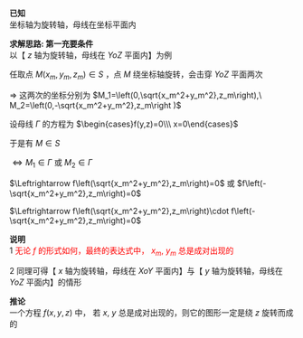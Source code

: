 **已知**  
坐标轴为旋转轴，母线在坐标平面内  
  
**求解思路: 第一充要条件**  
以【 $z$ 轴为旋转轴，母线在 $YoZ$ 平面内】为例  
  
任取点 $M(x_m,y_m,z_m)\in S$ ，点 $M$ 绕坐标轴旋转，会击穿 $YoZ$ 平面两次  
  
$\Rightarrow$ 这两次的坐标分别为 $M_1=\left(0,\sqrt{x_m^2+y_m^2},z_m\right),\ M_2=\left(0,-\sqrt{x_m^2+y_m^2},z_m\right )$  
  
设母线 $\Gamma$ 的方程为 $\begin{cases}f(y,z)=0\\\ x=0\end{cases}$  
  
于是有 $M\in S$  
  
$\Leftrightarrow M_1\in\Gamma$ 或 $M_2\in\Gamma$  
  
$\Leftrightarrow f\left(\sqrt{x_m^2+y_m^2},z_m\right)=0$ 或 $f\left(-\sqrt{x_m^2+y_m^2},z_m\right)=0$  
  
$\Leftrightarrow f\left(\sqrt{x_m^2+y_m^2},z_m\right)\cdot f\left(-\sqrt{x_m^2+y_m^2},z_m\right)=0$  
  
**说明**  
1 <font color=red>无论 $f$ 的形式如何，最终的表达式中， $x_m,\ y_m$ 总是成对出现的</font>  
  
2 同理可得【 $x$ 轴为旋转轴，母线在 $XoY$ 平面内】与【 $y$ 轴为旋转轴，母线在 $YoZ$ 平面内】的情形  
  
**推论**  
一个方程 $f(x,y,z)$ 中， 若 $x,\ y$ 总是成对出现的，则它的图形一定是绕 $z$ 旋转而成的  
